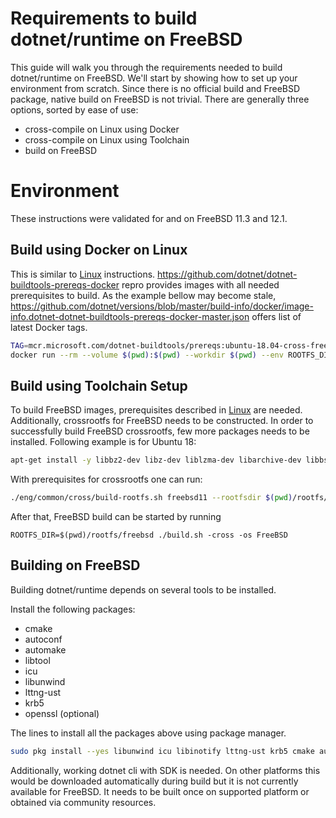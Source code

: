 Requirements to build dotnet/runtime on FreeBSD
=====================

This guide will walk you through the requirements needed to build dotnet/runtime on FreeBSD. We'll start by showing how to set up your environment from scratch.
Since there is no official build and FreeBSD package, native build on FreeBSD is not trivial. There are generally three options, sorted by ease of use:
- cross-compile on Linux using Docker
- cross-compile on Linux using Toolchain
- build on FreeBSD


Environment
===========

These instructions were validated for and on FreeBSD 11.3 and 12.1.

Build using Docker on Linux
---------------------------

This is similar to [Linux](linux-requirements.md) instructions. https://github.com/dotnet/dotnet-buildtools-prereqs-docker repro provides images
with all needed prerequisites to build. As the example bellow may become stale, https://github.com/dotnet/versions/blob/master/build-info/docker/image-info.dotnet-dotnet-buildtools-prereqs-docker-master.json offers list of latest Docker tags.

```sh
TAG=mcr.microsoft.com/dotnet-buildtools/prereqs:ubuntu-18.04-cross-freebsd-11-20200430154008-a84b0d2
docker run --rm --volume $(pwd):$(pwd) --workdir $(pwd) --env ROOTFS_DIR=/crossrootfs/x64 -ti  $TAG ./build.sh -cross -FreeBSD
```

Build using Toolchain Setup
---------------------------
To build FreeBSD images, prerequisites described in [Linux](linux-requirements.md) are needed. Additionally, crossrootfs  for FreeBSD needs to be constructed.
In order to successfully build FreeBSD crossrootfs, few more packages needs to be installed. Following example is for Ubuntu 18:
```sh
apt-get install -y libbz2-dev libz-dev liblzma-dev libarchive-dev libbsd-dev
```
With prerequisites for crossrootfs one can run:
```sh
./eng/common/cross/build-rootfs.sh freebsd11 --rootfsdir $(pwd)/rootfs/freebsd
```
After that, FreeBSD build can be started by running
```
ROOTFS_DIR=$(pwd)/rootfs/freebsd ./build.sh -cross -os FreeBSD
```


Building on FreeBSD
-------------------

Building dotnet/runtime depends on several tools to be installed.

Install the following packages:

- cmake
- autoconf
- automake
- libtool
- icu
- libunwind
- lttng-ust
- krb5
- openssl (optional)

The lines to install all the packages above using package manager.

```sh
sudo pkg install --yes libunwind icu libinotify lttng-ust krb5 cmake autoconf automake openssl
```

Additionally, working dotnet cli with SDK is needed. On other platforms this would be downloaded automatically during build but it is not currently available for FreeBSD.
It needs to be built once on supported platform or obtained via community resources.

